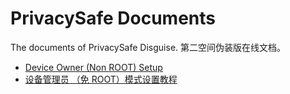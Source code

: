 # PrivacySafe Documents
The documents of PrivacySafe Disguise. 
第二空间伪装版在线文档。

 - [Device Owner (Non ROOT) Setup](https://github.com/kaku2015/PrivacySafeFakeDocs/blob/master/Device%20Owner%20(Non%20ROOT)%20Setup.md) 
 - [设备管理员 （免 ROOT）模式设置教程](https://github.com/kaku2015/PrivacySafeFakeDocs/blob/master/%E8%AE%BE%E5%A4%87%E7%AE%A1%E7%90%86%E5%91%98%20%EF%BC%88%E5%85%8D%20ROOT%EF%BC%89%E6%A8%A1%E5%BC%8F%E8%AE%BE%E7%BD%AE.md)
